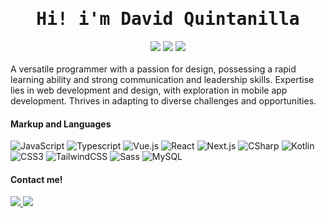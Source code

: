 <div align="center">
  <h1><samp>Hi! i'm David Quintanilla</samp></h1>
  <div>
    <img src="https://img.shields.io/badge/Open%20to%20Work-IDK-orange">
    <a href="https://www.davidquintr.com/"><img src="https://img.shields.io/badge/Portfolio-Visit-white"></a>
    <a href="https://www.wikiwand.com/es/Universidad_Centroamericana"><img src="https://img.shields.io/badge/🇳🇮%20Somos%20UCA-002044"></a>
  </div>
</div>
<br>
A versatile programmer with a passion for design, possessing a rapid learning ability and strong communication and leadership skills. Expertise lies in web development and design, with exploration in mobile app development. Thrives in adapting to diverse challenges and opportunities.

#### Markup and Languages
![JavaScript](https://img.shields.io/static/v1?style=for-the-badge&message=JavaScript&color=222222&logo=JavaScript&logoColor=F7DF1E&label=)
![Typescript](https://img.shields.io/static/v1?style=for-the-badge&message=Typescript&color=222222&logo=typescript&logoColor=377cc8&label=)
![Vue.js](https://img.shields.io/static/v1?style=for-the-badge&message=Vue.js&color=2c3e50&logo=vuedotjs&logoColor=4dba87&label=)
![React](https://img.shields.io/static/v1?style=for-the-badge&message=React&color=222222&logo=React&logoColor=61DAFB&label=)
![Next.js](https://img.shields.io/static/v1?style=for-the-badge&message=Next.js&color=000000&logo=Next.js&logoColor=FFFFFF&label=)
![CSharp](https://img.shields.io/static/v1?style=for-the-badge&message=C%20sharp&color=fff&logo=CSharp&logoColor=390091&label=)
![Kotlin](https://img.shields.io/static/v1?style=for-the-badge&message=Kotlin&color=7F52FF&logo=Kotlin&logoColor=FFFFFF&label=)
![CSS3](https://img.shields.io/static/v1?style=for-the-badge&message=CSS3&color=fff&logo=css3&logoColor=0074be&label=)
![TailwindCSS](https://img.shields.io/static/v1?style=for-the-badge&message=TailwindCSS&color=1e293b&logo=TailwindCss&logoColor=38bdf8&label=)
![Sass](https://img.shields.io/static/v1?style=for-the-badge&message=Sass&color=CC6699&logo=Sass&logoColor=FFFFFF&label=)
![MySQL](https://img.shields.io/static/v1?style=for-the-badge&message=MySQL&color=4479A1&logo=MySQL&logoColor=FFFFFF&label=)

#### Contact me!
<a href="https://www.linkedin.com/in/david-quintanilla-ruiz-a41044231/">
  <img src="https://img.shields.io/static/v1?style=for-the-badge&message=LinkedIn&color=0A66C2&logo=LinkedIn&logoColor=FFFFFF&label=">
</a>
<a href="mailto: davidquintr97@gmail.com">
  <img src="https://img.shields.io/static/v1?style=for-the-badge&message=Gmail&color=EA4335&logo=Gmail&logoColor=FFFFFF&label=">
</a>
